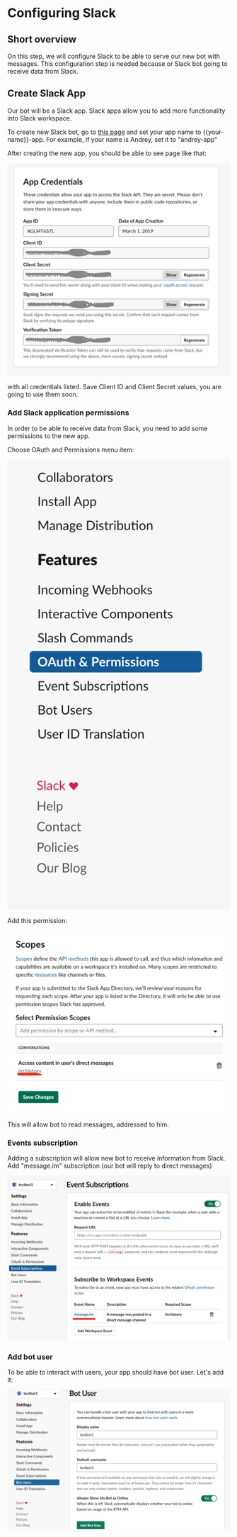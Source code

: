 # Configuring Slack

## Short overview

On this step, we will configure Slack to be able to serve our new bot with messages. This configuration step is needed because or Slack bot going to receive data from Slack.

## Create Slack App

Our bot will be a Slack app. Slack apps allow you to add more functionality into Slack workspace.

To create new Slack bot, go to [this page](https://api.slack.com/apps?new_app=1) and set your app name to {{your-name}}-app. For example, if your name is Andrey, set it to "andrey-app"

After creating the new app, you should be able to see page like that:

![New app credentials](.gitbook/assets/screenshot-2019-03-22-at-08.48.23.png)

with all credentials listed. Save Client ID and Client Secret values, you are going to use them soon.

### Add Slack application permissions

In order to be able to receive data from Slack, you need to add some permissions to the new app.

Choose OAuth and Permissions menu item:

![](.gitbook/assets/screenshot-2019-03-22-at-08.58.35.png)

Add this permission:

![](.gitbook/assets/screenshot-2019-03-22-at-09.12.08.png)

This will allow bot to read messages, addressed to him.

### Events subscription

Adding a subscription will allow new bot to receive information from Slack. Add "message.im" subscription \(our bot will reply to direct messages\)

![](.gitbook/assets/screenshot-2019-03-22-at-10.06.31.png)

### Add bot user

To be able to interact with users, your app should have bot user. Let's add it:

![](.gitbook/assets/screenshot-2019-03-26-at-10.47.30.png)

